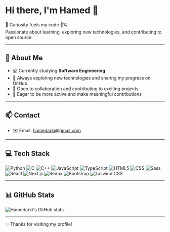 # Hi there, I'm Hamed 👋

🚀 Curiosity fuels my code 🌌🪐  
Passionate about learning, exploring new technologies, and contributing to open source.

---

## 🌟 About Me
- 💻 Currently studying **Software Engineering**  
- 🌱 Always exploring new technologies and sharing my progress on GitHub  
- 🤝 Open to collaboration and contributing to exciting projects  
- 🚀 Eager to be more active and make meaningful contributions

---

## 📫 Contact
- ✉️ Email: [hamedarki@gmail.com](mailto:hamedarki@gmail.com)

---

## 💻 Tech Stack
![Python](https://img.shields.io/badge/Python-3776AB?style=flat&logo=python&logoColor=white)
![C](https://img.shields.io/badge/C-A8B9CC?style=flat&logo=c&logoColor=black)
![C++](https://img.shields.io/badge/C%2B%2B-00599C?style=flat&logo=c%2B%2B&logoColor=white)
![JavaScript](https://img.shields.io/badge/JavaScript-F7DF1E?style=flat&logo=javascript&logoColor=black)
![TypeScript](https://img.shields.io/badge/TypeScript-3178C6?style=flat&logo=typescript&logoColor=white)
![HTML5](https://img.shields.io/badge/HTML5-E34F26?style=flat&logo=html5&logoColor=white)
![CSS](https://img.shields.io/badge/CSS-563d7c?&style=flat&logo=css3&logoColor=white)
![Sass](https://img.shields.io/badge/Sass-CC6699?style=flat&logo=sass&logoColor=white)
![React](https://img.shields.io/badge/React-61DAFB?style=flat&logo=react&logoColor=black)
![Next.js](https://img.shields.io/badge/Next.js-000000?style=flat&logo=nextdotjs&logoColor=white)
![Redux](https://img.shields.io/badge/Redux-764ABC?style=flat&logo=redux&logoColor=white)
![Bootstrap](https://img.shields.io/badge/Bootstrap-7952B3?style=flat&logo=bootstrap&logoColor=white)
![Tailwind CSS](https://img.shields.io/badge/Tailwind_CSS-06B6D4?style=flat&logo=tailwind-css&logoColor=white)

---

## 📊 GitHub Stats
![Hamedarki's GitHub stats](https://github-readme-stats.vercel.app/api?username=Hamedarki&show_icons=true)

---

✨ Thanks for visiting my profile!

